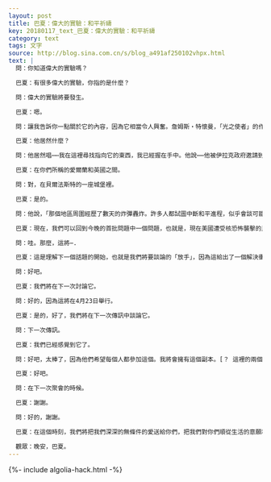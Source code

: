```yaml
---
layout: post
title: 巴夏：偉大的實驗：和平祈禱
key: 20180117_text_巴夏：偉大的實驗：和平祈禱
category: text
tags: 文字
source: http://blog.sina.com.cn/s/blog_a491af250102vhpx.html
text: |
  問：你知道偉大的實驗嗎？

  巴夏：有很多偉大的實驗，你指的是什麼？

  問：偉大的實驗將要發生。

  巴夏：嗯。

  問：讓我告訴你一點關於它的內容，因為它相當令人興奮。詹姆斯‧特懷曼，「光之使者」的作者，他居然⋯.

  巴夏：他居然什麼？

  問：他居然唱⋯⋯我在這裡尋找指向它的東西，我已經握在手中。他說⋯⋯他被伊拉克政府邀請到巴格達履行他的和平使命。他說，情況似乎⋯⋯那場戰爭似乎不可避免，你知道的，不久他回來了，外交努力似乎已經失敗。「我被伊拉克政府利用，」他說，「但我們有同樣的目標，來避免這個可怕的戰爭。我被獲准為薩達姆‧侯賽因吟唱和平祈禱，我希望整個世界加入這一祈禱。世界各地的成千上萬的人參加了祈禱，當祈禱結束時，我感到那個地區的能量完全改變了。三天後，和平協議得到了簽訂。這在祈禱開始之前似乎是不可能的事。一週後，在愛爾蘭舉行了數天的和平談判。

  巴夏：在你們所稱的愛爾蘭和英國之間。

  問：對，在貝爾法斯特的一座城堡裡。

  巴夏：是的。

  問：他說，「那個地區周圍經歷了數天的炸彈轟炸。許多人都試圖中斷和平進程，似乎會談可能會破裂。再一次，世界各地的成千上萬的人加入了我們的祈禱，三天後，會談出現了突破。現在看來，五月份的和平協議是不可避免的了。」

  巴夏：現在，我們可以回到今晚的首批問題中一個問題，也就是，現在美國遭受核恐怖襲擊的比例或可能性有多大？它曾經是97%，現在它是78%。

  問：哇。那麼，這將⋯.

  巴夏：這是理解下一個話題的開始，也就是我們將要談論的「放手」，因為這給出了一個解決衝突的全新認識，我們稱它為「臣服於和平。」

  問：好吧。

  巴夏：我們將在下一次討論它。

  問：好的，因為這將在4月23日舉行。

  巴夏：是的，好了，我們將在下一次傳訊中談論它。

  問：下一次傳訊。

  巴夏：我們已經感覺到它了。

  問：好吧，太棒了，因為他們希望每個人都參加這個。我將會擁有這個副本。[？ 這裡的兩個this指什麼，沒看懂]

  巴夏：好吧。

  問：在下一次聚會的時候。

  巴夏：謝謝。

  問：好的，謝謝。

  巴夏：在這個時刻，我們將把我們深深的無條件的愛送給你們，把我們對你們順從生活的意願和振動送給你們。我們感謝你們，祝你們有美好的一天。現在，我們將交出這個靈媒的身體。

  觀眾：晚安，巴夏。
---
```


{%- include algolia-hack.html -%}
